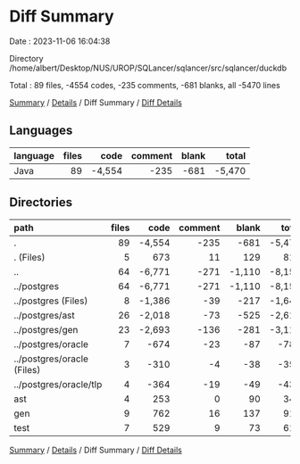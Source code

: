 # Diff Summary

Date : 2023-11-06 16:04:38

Directory /home/albert/Desktop/NUS/UROP/SQLancer/sqlancer/src/sqlancer/duckdb

Total : 89 files,  -4554 codes, -235 comments, -681 blanks, all -5470 lines

[Summary](results.md) / [Details](details.md) / Diff Summary / [Diff Details](diff-details.md)

## Languages
| language | files | code | comment | blank | total |
| :--- | ---: | ---: | ---: | ---: | ---: |
| Java | 89 | -4,554 | -235 | -681 | -5,470 |

## Directories
| path | files | code | comment | blank | total |
| :--- | ---: | ---: | ---: | ---: | ---: |
| . | 89 | -4,554 | -235 | -681 | -5,470 |
| . (Files) | 5 | 673 | 11 | 129 | 813 |
| .. | 64 | -6,771 | -271 | -1,110 | -8,152 |
| ../postgres | 64 | -6,771 | -271 | -1,110 | -8,152 |
| ../postgres (Files) | 8 | -1,386 | -39 | -217 | -1,642 |
| ../postgres/ast | 26 | -2,018 | -73 | -525 | -2,616 |
| ../postgres/gen | 23 | -2,693 | -136 | -281 | -3,110 |
| ../postgres/oracle | 7 | -674 | -23 | -87 | -784 |
| ../postgres/oracle (Files) | 3 | -310 | -4 | -38 | -352 |
| ../postgres/oracle/tlp | 4 | -364 | -19 | -49 | -432 |
| ast | 4 | 253 | 0 | 90 | 343 |
| gen | 9 | 762 | 16 | 137 | 915 |
| test | 7 | 529 | 9 | 73 | 611 |

[Summary](results.md) / [Details](details.md) / Diff Summary / [Diff Details](diff-details.md)